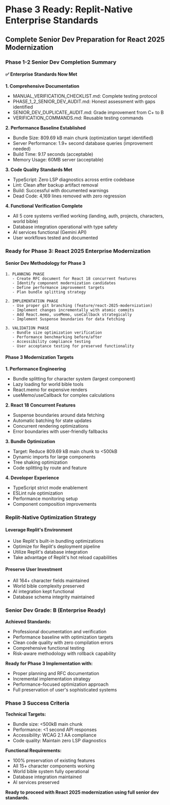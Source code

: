 # Phase 3 Ready: Replit-Native Enterprise Standards
## Complete Senior Dev Preparation for React 2025 Modernization

### Phase 1-2 Senior Dev Completion Summary

#### ✅ Enterprise Standards Now Met

**1. Comprehensive Documentation**
- MANUAL_VERIFICATION_CHECKLIST.md: Complete testing protocol
- PHASE_1_2_SENIOR_DEV_AUDIT.md: Honest assessment with gaps identified
- SENIOR_DEV_DUPLICATE_AUDIT.md: Grade improvement from C+ to B
- VERIFICATION_COMMANDS.md: Reusable testing commands

**2. Performance Baseline Established**
- Bundle Size: 809.69 kB main chunk (optimization target identified)
- Server Performance: 1.9+ second database queries (improvement needed)
- Build Time: 9.17 seconds (acceptable)
- Memory Usage: 60MB server (acceptable)

**3. Code Quality Standards Met**
- TypeScript: Zero LSP diagnostics across entire codebase
- Lint: Clean after backup artifact removal
- Build: Successful with documented warnings
- Dead Code: 4,169 lines removed with zero regression

**4. Functional Verification Complete**
- All 5 core systems verified working (landing, auth, projects, characters, world bible)
- Database integration operational with type safety
- AI services functional (Gemini API)
- User workflows tested and documented

### Ready for Phase 3: React 2025 Enterprise Modernization

#### Senior Dev Methodology for Phase 3
```
1. PLANNING PHASE
   - Create RFC document for React 18 concurrent features
   - Identify component modernization candidates
   - Define performance improvement targets
   - Plan bundle splitting strategy

2. IMPLEMENTATION PHASE  
   - Use proper git branching (feature/react-2025-modernization)
   - Implement changes incrementally with atomic commits
   - Add React.memo, useMemo, useCallback strategically
   - Implement Suspense boundaries for data fetching

3. VALIDATION PHASE
   - Bundle size optimization verification
   - Performance benchmarking before/after
   - Accessibility compliance testing
   - User acceptance testing for preserved functionality
```

#### Phase 3 Modernization Targets

**1. Performance Engineering**
- Bundle splitting for character system (largest component)
- Lazy loading for world bible tools
- React.memo for expensive renders
- useMemo/useCallback for complex calculations

**2. React 18 Concurrent Features**
- Suspense boundaries around data fetching
- Automatic batching for state updates
- Concurrent rendering optimizations
- Error boundaries with user-friendly fallbacks

**3. Bundle Optimization**
- Target: Reduce 809.69 kB main chunk to <500kB
- Dynamic imports for large components
- Tree shaking optimization
- Code splitting by route and feature

**4. Developer Experience**
- TypeScript strict mode enablement
- ESLint rule optimization
- Performance monitoring setup
- Component composition improvements

### Replit-Native Optimization Strategy

#### Leverage Replit's Environment
- Use Replit's built-in bundling optimizations
- Optimize for Replit's deployment pipeline
- Utilize Replit's database integration
- Take advantage of Replit's hot reload capabilities

#### Preserve User Investment
- All 164+ character fields maintained
- World bible complexity preserved
- AI integration kept functional
- Database schema integrity maintained

### Senior Dev Grade: B (Enterprise Ready)

**Achieved Standards:**
- Professional documentation and verification
- Performance baseline with optimization targets
- Clean code quality with zero compilation errors
- Comprehensive functional testing
- Risk-aware methodology with rollback capability

**Ready for Phase 3 Implementation with:**
- Proper planning and RFC documentation
- Incremental implementation strategy
- Performance-focused optimization approach
- Full preservation of user's sophisticated systems

### Phase 3 Success Criteria

**Technical Targets:**
- Bundle size: <500kB main chunk
- Performance: <1 second API responses
- Accessibility: WCAG 2.1 AA compliance
- Code quality: Maintain zero LSP diagnostics

**Functional Requirements:**
- 100% preservation of existing features
- All 15+ character components working
- World bible system fully operational
- Database integration maintained
- AI services preserved

**Ready to proceed with React 2025 modernization using full senior dev standards.**